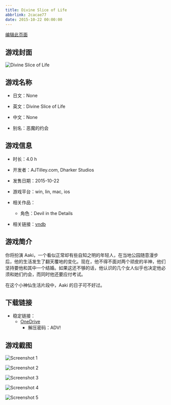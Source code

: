 ```yaml
---
title: Divine Slice of Life
abbrlink: 2cacae77
date: 2015-10-22 00:00:00
---
```

[编辑此页面](https://github.com/ACG-3/ADV3-source/blob/main/source/_posts/games/Divine%20Slice%20of%20Life.md)

## 游戏封面

![Divine Slice of Life](https://pan.timero.xyz/onedrive/img_lib_001/Divine%20Slice%20of%20Life_cover.avif)


## 游戏名称

- 日文：None
- 英文：Divine Slice of Life
- 中文：None

- 别名：恶魔的约会


## 游戏信息

- 时长：4.0 h
- 开发者：AJTilley.com, Dharker Studios
- 发售日期：2015-10-22
- 游戏平台：win, lin, mac, ios
- 相关作品：
   - 角色：Devil in the Details

- 相关链接：[vndb](https://vndb.org/v18433)


## 游戏简介

你将扮演 Aaki，一个看似正常却有些自知之明的年轻人，在当地公园随意漫步后，他的生活发生了翻天覆地的变化。现在，他不得不面对两个顽皮的半神，他们坚持要他和其中一个结婚。如果这还不够的话，他认识的几个女人似乎也决定他必须和她们约会，而同时他还要应付考试。

在这个小神仙生活片段中，Aaki 的日子可不好过。




## 下载链接

- 稳定链接：
    - [OneDrive](https://pan.timero.xyz/onedrive/adv_lib_001/Divine%20Slice%20of%20Life)
        - 解压密码：ADV!



## 游戏截图


![Screenshot 1](https://pan.timero.xyz/onedrive/img_lib_001/Divine%20Slice%20of%20Life_Screenshot_1.avif)

![Screenshot 2](https://pan.timero.xyz/onedrive/img_lib_001/Divine%20Slice%20of%20Life_Screenshot_2.avif)

![Screenshot 3](https://pan.timero.xyz/onedrive/img_lib_001/Divine%20Slice%20of%20Life_Screenshot_3.avif)

![Screenshot 4](https://pan.timero.xyz/onedrive/img_lib_001/Divine%20Slice%20of%20Life_Screenshot_4.avif)

![Screenshot 5](https://pan.timero.xyz/onedrive/img_lib_001/Divine%20Slice%20of%20Life_Screenshot_5.avif)

